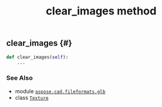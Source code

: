 ﻿---
title: clear_images method
second_title: Aspose.CAD for Python via .NET API References
description: 
type: docs
weight: 20
url: /python-net/aspose.cad.fileformats.glb/texture/clear_images/
is_root: false
---

## clear_images {#}





```python
def clear_images(self):
    ...
```





### See Also
* module [`aspose.cad.fileformats.glb`](../../)
* class [`Texture`](/cad/python-net/aspose.cad.fileformats.glb/texture)

